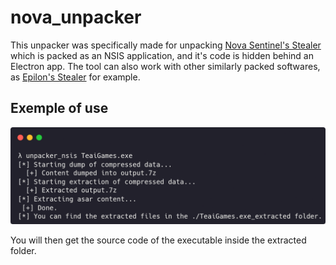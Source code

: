 # nova_unpacker

This unpacker was specifically made for unpacking [Nova Sentinel's Stealer](https://malpedia.caad.fkie.fraunhofer.de/details/win.nova) which is packed as an NSIS application, and it's code is hidden behind an Electron app. The tool can also work with other similarly packed softwares, as [Epilon's Stealer](https://malpedia.caad.fkie.fraunhofer.de/details/win.epsilon_stealer) for example.

## Exemple of use

![image](./img/image.png)

You will then get the source code of the executable inside the extracted folder.
